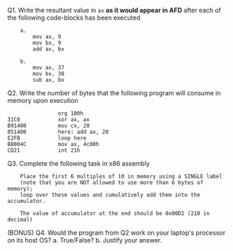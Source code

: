 Q1. Write the resultant value in `ax` **as it would appear in AFD** after
	each of the following code-blocks has been executed

		a.
			mov ax, 9
			mov bx, 9
			add ax, bx

		b.
			mov ax, 37
			mov bx, 38
			sub ax, bx

Q2. Write the number of bytes that the following program will consume in
	memory upon execution

                    org 100h
    31C0            xor ax, ax
    B91400          mov cx, 20
    051400          here: add ax, 20
    E2FB            loop here
    B8004C          mov ax, 4c00h
    CD21            int 21h

Q3. Complete the following task in x86 assembly

		Place the first 6 multiples of 10 in memory using a SINGLE label 
        (note that you are NOT allowed to use more than 6 bytes of memory);
        loop over these values and cumulatively add them into the accumulator.

		The value of accumulator at the end should be 0x00D2 (210 in decimal)

(BONUS)
Q4. Would the program from Q2 work on your laptop's processor on its host OS?
	a. True/False?
	b. Justify your answer.
